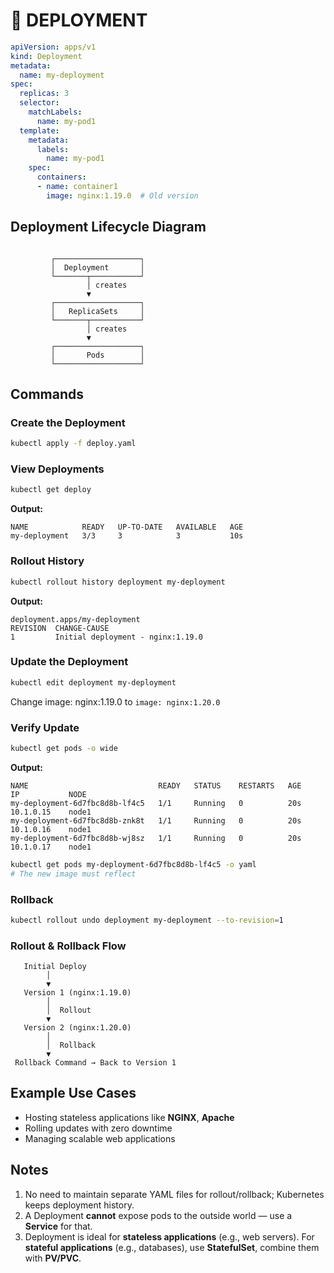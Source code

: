 # 🚀 DEPLOYMENT

```yaml
apiVersion: apps/v1
kind: Deployment
metadata:
  name: my-deployment
spec:
  replicas: 3
  selector:
    matchLabels:
      name: my-pod1
  template:
    metadata:
      labels:
        name: my-pod1
    spec:
      containers:
      - name: container1
        image: nginx:1.19.0  # Old version
````

## Deployment Lifecycle Diagram

```plaintext

         ┌───────────────────┐
         │  Deployment       │
         └───────┬───────────┘
                 │ creates
                 ▼
         ┌───────────────────┐
         │   ReplicaSets     │
         └───────┬───────────┘
                 │ creates
                 ▼
         ┌───────────────────┐
         │       Pods        │
         └───────────────────┘
```

## Commands 

### Create the Deployment

```bash
kubectl apply -f deploy.yaml
```

### View Deployments

```bash
kubectl get deploy
```

**Output:**

```
NAME            READY   UP-TO-DATE   AVAILABLE   AGE
my-deployment   3/3     3            3           10s
```

### Rollout History

```bash
kubectl rollout history deployment my-deployment
```

**Output:**

```
deployment.apps/my-deployment 
REVISION  CHANGE-CAUSE
1         Initial deployment - nginx:1.19.0
```

### Update the Deployment

```bash
kubectl edit deployment my-deployment
```

Change image: nginx:1.19.0 to `image: nginx:1.20.0`

### Verify Update

```bash
kubectl get pods -o wide
```

**Output:**

```
NAME                             READY   STATUS    RESTARTS   AGE     IP           NODE
my-deployment-6d7fbc8d8b-lf4c5   1/1     Running   0          20s     10.1.0.15    node1
my-deployment-6d7fbc8d8b-znk8t   1/1     Running   0          20s     10.1.0.16    node1
my-deployment-6d7fbc8d8b-wj8sz   1/1     Running   0          20s     10.1.0.17    node1
```

```bash
kubectl get pods my-deployment-6d7fbc8d8b-lf4c5 -o yaml
# The new image must reflect
```

### Rollback

```bash
kubectl rollout undo deployment my-deployment --to-revision=1
```

### Rollout & Rollback Flow

```plaintext
   Initial Deploy
        │
        ▼
   Version 1 (nginx:1.19.0)
        │
        │  Rollout
        ▼
   Version 2 (nginx:1.20.0)
        │
        │  Rollback
        ▼
 Rollback Command → Back to Version 1
```

## Example Use Cases

* Hosting stateless applications like **NGINX**, **Apache**
* Rolling updates with zero downtime
* Managing scalable web applications
  
## Notes

1. No need to maintain separate YAML files for rollout/rollback; Kubernetes keeps deployment history.
2. A Deployment **cannot** expose pods to the outside world — use a **Service** for that.
3. Deployment is ideal for **stateless applications** (e.g., web servers).
   For **stateful applications** (e.g., databases), use **StatefulSet**, combine them with **PV/PVC**.



